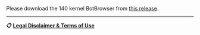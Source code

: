 Please download the 140 kernel BotBrowser from [this release](https://github.com/botswin/BotBrowser/releases/tag/v140-20250922).

---

**📋 [Legal Disclaimer & Terms of Use](https://github.com/botswin/BotBrowser/blob/main/DISCLAIMER.md)**
